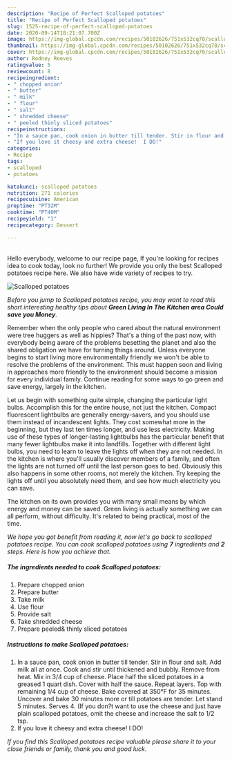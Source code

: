```yaml
---
description: "Recipe of Perfect Scalloped potatoes"
title: "Recipe of Perfect Scalloped potatoes"
slug: 1525-recipe-of-perfect-scalloped-potatoes
date: 2020-09-14T18:21:07.700Z
image: https://img-global.cpcdn.com/recipes/50102626/751x532cq70/scalloped-potatoes-recipe-main-photo.jpg
thumbnail: https://img-global.cpcdn.com/recipes/50102626/751x532cq70/scalloped-potatoes-recipe-main-photo.jpg
cover: https://img-global.cpcdn.com/recipes/50102626/751x532cq70/scalloped-potatoes-recipe-main-photo.jpg
author: Rodney Reeves
ratingvalue: 5
reviewcount: 8
recipeingredient:
- " chopped onion"
- " butter"
- " milk"
- " flour"
- " salt"
- " shredded cheese"
- " peeled thinly sliced potatoes"
recipeinstructions:
- "In a sauce pan, cook onion in butter till tender. Stir in flour and salt. Add milk all at once. Cook and stir until thickened and bubbly. Remove from heat. Mix in 3/4 cup of cheese. Place half the sliced potatoes in a greased 1 quart dish. Cover with half the sauce. Repeat layers. Top with remaining 1/4 cup of cheese. Bake covered at 350°F for 35 minutes. Uncover and bake 30 minutes more or till potatoes are tender. Let stand 5 minutes. Serves 4. (If you don?t want to use the cheese and just have plain scalloped potatoes, omit the cheese and increase the salt to 1/2 tsp."
- "If you love it cheesy and extra cheese!  I DO!"
categories:
- Recipe
tags:
- scalloped
- potatoes

katakunci: scalloped potatoes 
nutrition: 271 calories
recipecuisine: American
preptime: "PT32M"
cooktime: "PT40M"
recipeyield: "1"
recipecategory: Dessert

---
```

<br>
Hello everybody, welcome to our recipe page, If you're looking for recipes idea to cook today, look no further! We provide you only the best Scalloped potatoes recipe here. We also have wide variety of recipes to try.
<br>


![Scalloped potatoes](https://img-global.cpcdn.com/recipes/50102626/751x532cq70/scalloped-potatoes-recipe-main-photo.jpg)

<i>Before you jump to Scalloped potatoes recipe, you may want to read this short interesting healthy tips about 
<strong>Green Living In The Kitchen area Could save you Money</strong>.</i>
</br>

Remember when the only people who cared about the natural environment were tree huggers as well as hippies? That's a thing of the past now, with everybody being aware of the problems besetting the planet and also the shared obligation we have for turning things around. Unless everyone begins to start living more environmentally friendly we won't be able to resolve the problems of the environment. This must happen soon and living in approaches more friendly to the environment should become a mission for every individual family. Continue reading for some ways to go green and save energy, largely in the kitchen.

Let us begin with something quite simple, changing the particular light bulbs. Accomplish this for the entire house, not just the kitchen. Compact fluorescent lightbulbs are generally energy-savers, and you should use them instead of incandescent lights. They cost somewhat more in the beginning, but they last ten times longer, and use less electricity. Making use of these types of longer-lasting lightbulbs has the particular benefit that many fewer lightbulbs make it into landfills. Together with different light bulbs, you need to learn to leave the lights off when they are not needed. In the kitchen is where you'll usually discover members of a family, and often the lights are not turned off until the last person goes to bed. Obviously this also happens in some other rooms, not merely the kitchen. Try keeping the lights off until you absolutely need them, and see how much electricity you can save.

The kitchen on its own provides you with many small means by which energy and money can be saved. Green living is actually something we can all perform, without difficulty. It's related to being practical, most of the time.


<i>We hope you got benefit from reading it, now let's go back to scalloped potatoes recipe. You can cook scalloped potatoes using <strong>7</strong> ingredients and <strong>2</strong> steps. Here is how you achieve that.
</i>

##### The ingredients needed to cook Scalloped potatoes:

1. Prepare  chopped onion
1. Prepare  butter
1. Take  milk
1. Use  flour
1. Provide  salt
1. Take  shredded cheese
1. Prepare  peeled&amp; thinly sliced potatoes


##### Instructions to make Scalloped potatoes:

1. In a sauce pan, cook onion in butter till tender. Stir in flour and salt. Add milk all at once. Cook and stir until thickened and bubbly. Remove from heat. Mix in 3/4 cup of cheese. Place half the sliced potatoes in a greased 1 quart dish. Cover with half the sauce. Repeat layers. Top with remaining 1/4 cup of cheese. Bake covered at 350°F for 35 minutes. Uncover and bake 30 minutes more or till potatoes are tender. Let stand 5 minutes. Serves 4. (If you don?t want to use the cheese and just have plain scalloped potatoes, omit the cheese and increase the salt to 1/2 tsp.
1. If you love it cheesy and extra cheese!  I DO!


<i>If you find this Scalloped potatoes recipe valuable please share it to your close friends or family, thank you and good luck.</i>
